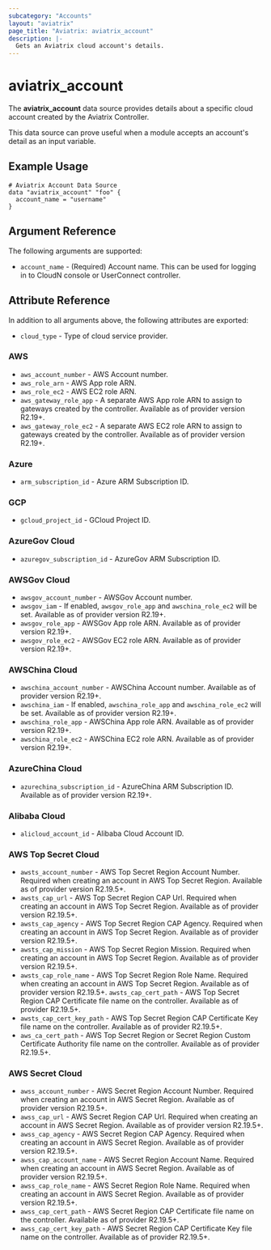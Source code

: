 ```yaml
---
subcategory: "Accounts"
layout: "aviatrix"
page_title: "Aviatrix: aviatrix_account"
description: |-
  Gets an Aviatrix cloud account's details.
---
```


# aviatrix_account

The **aviatrix_account** data source provides details about a specific cloud account created by the Aviatrix Controller.

This data source can prove useful when a module accepts an account's detail as an input variable.

## Example Usage

```hcl
# Aviatrix Account Data Source
data "aviatrix_account" "foo" {
  account_name = "username"
}
```

## Argument Reference

The following arguments are supported:

* `account_name` - (Required) Account name. This can be used for logging in to CloudN console or UserConnect controller.

## Attribute Reference

In addition to all arguments above, the following attributes are exported:

* `cloud_type` - Type of cloud service provider.

### AWS
* `aws_account_number` - AWS Account number.
* `aws_role_arn` - AWS App role ARN.
* `aws_role_ec2` - AWS EC2 role ARN.
* `aws_gateway_role_app` - A separate AWS App role ARN to assign to gateways created by the controller. Available as of provider version R2.19+.
* `aws_gateway_role_ec2` - A separate AWS EC2 role ARN to assign to gateways created by the controller. Available as of provider version R2.19+.

### Azure
* `arm_subscription_id` - Azure ARM Subscription ID.

### GCP
* `gcloud_project_id` - GCloud Project ID.

### AzureGov Cloud
* `azuregov_subscription_id` - AzureGov ARM Subscription ID.

### AWSGov Cloud
* `awsgov_account_number` - AWSGov Account number.
* `awsgov_iam` - If enabled, `awsgov_role_app` and `awschina_role_ec2` will be set. Available as of provider version R2.19+.
* `awsgov_role_app` - AWSGov App role ARN. Available as of provider version R2.19+.
* `awsgov_role_ec2` - AWSGov EC2 role ARN. Available as of provider version R2.19+.

### AWSChina Cloud
* `awschina_account_number` - AWSChina Account number. Available as of provider version R2.19+.
* `awschina_iam` - If enabled, `awschina_role_app` and `awschina_role_ec2` will be set. Available as of provider version R2.19+.
* `awschina_role_app` - AWSChina App role ARN. Available as of provider version R2.19+.
* `awschina_role_ec2` - AWSChina EC2 role ARN. Available as of provider version R2.19+.

### AzureChina Cloud
* `azurechina_subscription_id` - AzureChina ARM Subscription ID. Available as of provider version R2.19+.

### Alibaba Cloud
* `alicloud_account_id` - Alibaba Cloud Account ID.

### AWS Top Secret Cloud
* `awsts_account_number` - AWS Top Secret Region Account Number. Required when creating an account in AWS Top Secret Region. Available as of provider version R2.19.5+.
* `awsts_cap_url` - AWS Top Secret Region CAP Url. Required when creating an account in AWS Top Secret Region. Available as of provider version R2.19.5+.
* `awsts_cap_agency` - AWS Top Secret Region CAP Agency. Required when creating an account in AWS Top Secret Region. Available as of provider version R2.19.5+.
* `awsts_cap_mission` - AWS Top Secret Region Mission. Required when creating an account in AWS Top Secret Region. Available as of provider version R2.19.5+.
* `awsts_cap_role_name` - AWS Top Secret Region Role Name. Required when creating an account in AWS Top Secret Region. Available as of provider version R2.19.5+.
  `awsts_cap_cert_path` - AWS Top Secret Region CAP Certificate file name on the controller. Available as of provider R2.19.5+.
* `awsts_cap_cert_key_path` - AWS Top Secret Region CAP Certificate Key file name on the controller. Available as of provider R2.19.5+.
* `aws_ca_cert_path` - AWS Top Secret Region or Secret Region Custom Certificate Authority file name on the controller. Available as of provider R2.19.5+.

### AWS Secret Cloud
* `awss_account_number` - AWS Secret Region Account Number. Required when creating an account in AWS Secret Region. Available as of provider version R2.19.5+.
* `awss_cap_url` - AWS Secret Region CAP Url. Required when creating an account in AWS Secret Region. Available as of provider version R2.19.5+.
* `awss_cap_agency` - AWS Secret Region CAP Agency. Required when creating an account in AWS Secret Region. Available as of provider version R2.19.5+.
* `awss_cap_account_name` - AWS Secret Region Account Name. Required when creating an account in AWS Secret Region. Available as of provider version R2.19.5+.
* `awss_cap_role_name` - AWS Secret Region Role Name. Required when creating an account in AWS Secret Region. Available as of provider version R2.19.5+.
* `awss_cap_cert_path` - AWS Secret Region CAP Certificate file name on the controller. Available as of provider R2.19.5+.
* `awss_cap_cert_key_path` - AWS Secret Region CAP Certificate Key file name on the controller. Available as of provider R2.19.5+.
